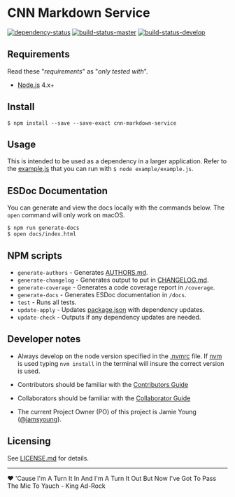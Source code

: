 # CNN Markdown Service

[![dependency-status](https://gemnasium.com/cnnlabs/cnn-markdown-service.svg)](https://gemnasium.com/cnnlabs/cnn-markdown-service)
[![build-status-master](https://img.shields.io/travis/cnnlabs/cnn-markdown-service/master.svg?style=flat-square&label=master)](https://travis-ci.org/cnnlabs/cnn-markdown-service)
[![build-status-develop](https://img.shields.io/travis/cnnlabs/cnn-markdown-service/master.svg?style=flat-square&label=develop)](https://travis-ci.org/cnnlabs/cnn-markdown-service)



## Requirements

Read these "_requirements_" as "_only tested with_".

- [Node.js](https://nodejs.org/) 4.x+



## Install

```shell
$ npm install --save --save-exact cnn-markdown-service
```



## Usage

This is intended to be used as a dependency in a larger application.  Refer to
the [example.js](./example/example.js) that you can run with
`$ node example/example.js`.



## ESDoc Documentation

You can generate and view the docs locally with the commands below.  The `open`
command will only work on macOS.

```shell
$ npm run generate-docs
$ open docs/index.html
```



## NPM scripts

- `generate-authors` - Generates [AUTHORS.md](./AUTHORS.md).
- `generate-changelog` - Generates output to put in [CHANGELOG.md](./CHANGELOG.md).
- `generate-coverage` - Generates a code coverage report in `/coverage`.
- `generate-docs` - Generates ESDoc documentation in `/docs`.
- `test` - Runs all tests.
- `update-apply` - Updates [package.json](./package.json) with dependency updates.
- `update-check` - Outputs if any dependency updates are needed.



## Developer notes

- Always develop on the node version specified in the [.nvmrc](./.nvmrc) file.
  If [nvm](https://github.com/creationix/nvm) is used typing `nvm install`
  in the terminal will insure the correct version is used.

- Contributors should be familiar with the [Contributors Guide](https://github.com/cnnlabs/organization-docs/blob/master/CONTRIBUTING.md)

- Collaborators should be familiar with the [Collaborator Guide](https://github.com/cnnlabs/organization-docs/blob/master/COLLABORATOR_GUIDE.md)

- The current Project Owner (PO) of this project is Jamie Young ([@jamsyoung](https://github.com/jamsyoung/)).



## Licensing

See [LICENSE.md](./LICENSE.md) for details.


---
♥︎ 'Cause I'm A Turn It In And I'm A Turn It Out But Now I've Got To Pass The Mic To Yauch - King Ad-Rock
